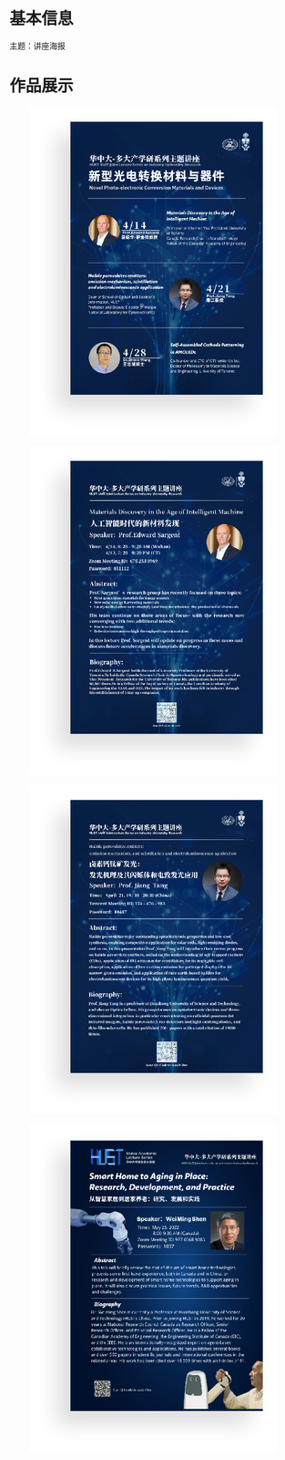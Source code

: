 # 基本信息

主题：讲座海报

# 作品展示

<p align='center'>
<img src='../images/2022/讲座海报1.png'>
</p>
<p align='center'>
<img src='../images/2022/讲座海报2.png'>
</p>
<p align='center'>
<img src='../images/2022/讲座海报3.png'>
</p>
<p align='center'>
<img src='../images/2022/讲座海报4.png'>
</p>
